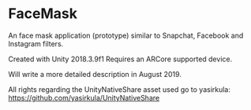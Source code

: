 # FaceMask
An face mask application (prototype) similar to Snapchat, Facebook and Instagram filters.

Created with Unity 2018.3.9f1 
Requires an ARCore supported device.  

Will write a more detailed description in August 2019.

All rights regarding the UnityNativeShare asset used go to yasirkula: https://github.com/yasirkula/UnityNativeShare

